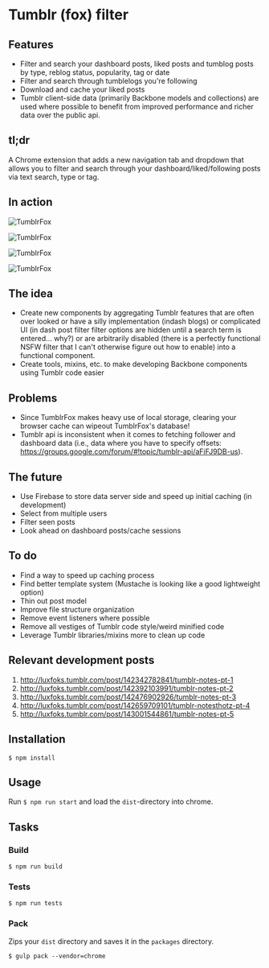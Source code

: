 # Tumblr (fox) filter

## Features

+ Filter and search your dashboard posts, liked posts and tumblog posts by type, reblog status, popularity, tag or date
+ Filter and search through tumblelogs you're following
+ Download and cache your liked posts
+ Tumblr client-side data (primarily Backbone models and collections) are used where possible to benefit from improved performance and richer data over the public api.

## tl;dr

A Chrome extension that adds a new navigation tab and dropdown that allows you to filter and search through your dashboard/liked/following posts via text search, type or tag.

## In action

![TumblrFox](http://66.media.tumblr.com/a8557aa9708ca846b2f16cd124e646b9/tumblr_inline_o76peloRJ81qcc1rk_540.png)

![TumblrFox](http://66.media.tumblr.com/70bd5f3ed882614080cc155a062129ea/tumblr_inline_o76p4h28oB1qcc1rk_500.png)

![TumblrFox](http://66.media.tumblr.com/2a68911844e64558c31a59b91cba5e2e/tumblr_inline_o76p32BskA1qcc1rk_500.png)

![TumblrFox](http://66.media.tumblr.com/ee05005d616b2614768cac0b6f2c3a4b/tumblr_inline_o76p3tU1Vx1qcc1rk_500.png)

## The idea

+ Create new components by aggregating Tumblr features that are often over looked or have a silly implementation (indash blogs) or complicated UI (in dash post filter filter options are hidden until a search term is entered... why?) or are arbitrarily disabled (there is a perfectly functional NSFW filter that I can't otherwise figure out how to enable) into a functional component.
+ Create tools, mixins, etc. to make developing Backbone components using Tumblr code easier

## Problems

+ Since TumblrFox makes heavy use of local storage, clearing your browser cache can wipeout TumblrFox's database!
+ Tumblr api is inconsistent when it comes to fetching follower and dashboard data (i.e., data where you have to specify offsets: https://groups.google.com/forum/#!topic/tumblr-api/aFiFJ9DB-us).

## The future

+ Use Firebase to store data server side and speed up initial caching (in development)
+ Select from multiple users
+ Filter seen posts
+ Look ahead on dashboard posts/cache sessions

## To do

+ Find a way to speed up caching process
+ Find better template system (Mustache is looking like a good lightweight option)
+ Thin out post model
+ Improve file structure organization
+ Remove event listeners where possible
+ Remove all vestiges of Tumblr code style/weird minified code
+ Leverage Tumblr libraries/mixins more to clean up code

## Relevant development posts

1. http://luxfoks.tumblr.com/post/142342782841/tumblr-notes-pt-1
2. http://luxfoks.tumblr.com/post/142392103991/tumblr-notes-pt-2
3. http://luxfoks.tumblr.com/post/142476902926/tumblr-notes-pt-3
4. http://luxfoks.tumblr.com/post/142659709101/tumblr-notesthotz-pt-4
5. http://luxfoks.tumblr.com/post/143001544861/tumblr-notes-pt-5

## Installation

	$ npm install

## Usage

Run `$ npm run start` and load the `dist`-directory into chrome.

## Tasks

### Build

	$ npm run build

### Tests

	$ npm run tests

### Pack

Zips your `dist` directory and saves it in the `packages` directory.

    $ gulp pack --vendor=chrome
